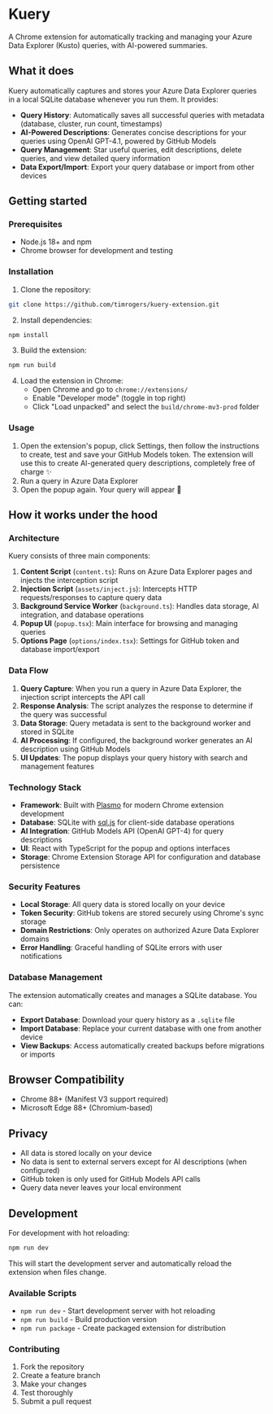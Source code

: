 # Kuery

A Chrome extension for automatically tracking and managing your Azure Data Explorer (Kusto) queries, with AI-powered summaries.

## What it does

Kuery automatically captures and stores your Azure Data Explorer queries in a local SQLite database whenever you run them. It provides:

- **Query History**: Automatically saves all successful queries with metadata (database, cluster, run count, timestamps)
- **AI-Powered Descriptions**: Generates concise descriptions for your queries using OpenAI GPT-4.1, powered by GitHub Models
- **Query Management**: Star useful queries, edit descriptions, delete queries, and view detailed query information
- **Data Export/Import**: Export your query database or import from other devices

## Getting started

### Prerequisites

- Node.js 18+ and npm
- Chrome browser for development and testing

### Installation

1. Clone the repository:

```bash
git clone https://github.com/timrogers/kuery-extension.git
```

2. Install dependencies:

```bash
npm install
```

3. Build the extension:

```bash
npm run build
```

4. Load the extension in Chrome:
   - Open Chrome and go to `chrome://extensions/`
   - Enable "Developer mode" (toggle in top right)
   - Click "Load unpacked" and select the `build/chrome-mv3-prod` folder

### Usage

1. Open the extension's popup, click Settings, then follow the instructions to create, test and save your GitHub Models token. The extension will use this to create AI-generated query descriptions, completely free of charge ✨
1. Run a query in Azure Data Explorer
1. Open the popup again. Your query will appear 🎉

## How it works under the hood

### Architecture

Kuery consists of three main components:

1. **Content Script** (`content.ts`): Runs on Azure Data Explorer pages and injects the interception script
2. **Injection Script** (`assets/inject.js`): Intercepts HTTP requests/responses to capture query data
3. **Background Service Worker** (`background.ts`): Handles data storage, AI integration, and database operations
4. **Popup UI** (`popup.tsx`): Main interface for browsing and managing queries
5. **Options Page** (`options/index.tsx`): Settings for GitHub token and database import/export

### Data Flow

1. **Query Capture**: When you run a query in Azure Data Explorer, the injection script intercepts the API call
2. **Response Analysis**: The script analyzes the response to determine if the query was successful
3. **Data Storage**: Query metadata is sent to the background worker and stored in SQLite
4. **AI Processing**: If configured, the background worker generates an AI description using GitHub Models
5. **UI Updates**: The popup displays your query history with search and management features

### Technology Stack

- **Framework**: Built with [Plasmo](https://plasmo.com) for modern Chrome extension development
- **Database**: SQLite with [sql.js](https://github.com/sql-js/sql.js) for client-side database operations
- **AI Integration**: GitHub Models API (OpenAI GPT-4) for query descriptions
- **UI**: React with TypeScript for the popup and options interfaces
- **Storage**: Chrome Extension Storage API for configuration and database persistence

### Security Features

- **Local Storage**: All query data is stored locally on your device
- **Token Security**: GitHub tokens are stored securely using Chrome's sync storage
- **Domain Restrictions**: Only operates on authorized Azure Data Explorer domains
- **Error Handling**: Graceful handling of SQLite errors with user notifications

### Database Management

The extension automatically creates and manages a SQLite database. You can:

- **Export Database**: Download your query history as a `.sqlite` file
- **Import Database**: Replace your current database with one from another device
- **View Backups**: Access automatically created backups before migrations or imports

## Browser Compatibility

- Chrome 88+ (Manifest V3 support required)
- Microsoft Edge 88+ (Chromium-based)

## Privacy

- All data is stored locally on your device
- No data is sent to external servers except for AI descriptions (when configured)
- GitHub token is only used for GitHub Models API calls
- Query data never leaves your local environment

## Development

For development with hot reloading:

```bash
npm run dev
```

This will start the development server and automatically reload the extension when files change.

### Available Scripts

- `npm run dev` - Start development server with hot reloading
- `npm run build` - Build production version
- `npm run package` - Create packaged extension for distribution

### Contributing

1. Fork the repository
2. Create a feature branch
3. Make your changes
4. Test thoroughly
5. Submit a pull request
